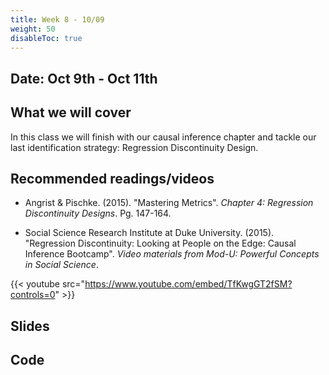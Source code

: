 ```yaml
---
title: Week 8 - 10/09
weight: 50
disableToc: true
---
```


## Date: Oct 9th - Oct 11th

## What we will cover

In this class we will finish with our causal inference chapter and tackle our last identification strategy: Regression Discontinuity Design.  

## Recommended readings/videos

- Angrist & Pischke. (2015). "Mastering Metrics". *Chapter 4: Regression Discontinuity Designs*. Pg. 147-164. 

- Social Science Research Institute at Duke University. (2015). "Regression Discontinuity: Looking at People on the Edge: Causal Inference Bootcamp". *Video materials from Mod-U: Powerful Concepts in Social Science*.

{{< youtube src="https://www.youtube.com/embed/TfKwgGT2fSM?controls=0" >}}


## Slides

<!-- {{% button href="https://sta235.netlify.app/Classes/Week9/1_RDD/f2022_sta235h_12_RDD.html" icon="fas fa-external-link-alt" icon-position="right" %}}New window{{% /button %}} {{% button href="https://sta235.netlify.app/Classes/Week9/1_RDD/f2022_sta235h_12_RDD.pdf" icon="fas fa-file-pdf" icon-position="right" %}}Download{{% /button %}} 

{{< slides src="https://sta235.netlify.app/Classes/Week9/1_RDD/f2022_sta235h_12_RDD.html" >}} -->


## Code

<!-- Check out the in-class activity we did for this week <a onclick="ga('send', 'event', 'External-Link','click','code9','0','Link');" href="https://sta235h.rocks/Week9" target="_blank" class="btn btn-default">Open<i class="fas  fa-external-link-alt"></i></a>
 -->
